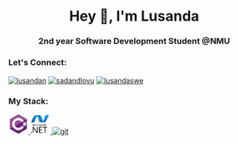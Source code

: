 <h1 align="center">Hey 👋, I'm Lusanda</h1>
<h3 align="center">2nd year Software Development Student @NMU</h3>

<h3 align="left">Let's Connect:</h3>
<p align="left">
<a href="https://linkedin.com/in/lusandan" target="blank"><img align="center" src="https://raw.githubusercontent.com/rahuldkjain/github-profile-readme-generator/master/src/images/icons/Social/linked-in-alt.svg" alt="lusandan" height="30" width="40" /></a>
<a href="https://instagram.com/wannabe120kg" target="blank"><img align="center" src="https://raw.githubusercontent.com/rahuldkjain/github-profile-readme-generator/master/src/images/icons/Social/instagram.svg" alt="sadandlovu" height="30" width="40" /></a>
<a href="https://www.leetcode.com/lusandaswe" target="blank"><img align="center" src="https://raw.githubusercontent.com/rahuldkjain/github-profile-readme-generator/master/src/images/icons/Social/leet-code.svg" alt="lusandaswe" height="30" width="40" /></a>
</p>


<h3 align="left">My Stack:</h3>
<p align="left">
  <a href="https://www.w3schools.com/cs/" target="_blank" rel="noreferrer" title="C#">
    <img src="https://raw.githubusercontent.com/devicons/devicon/master/icons/csharp/csharp-original.svg" alt="csharp" width="40" height="40"/>
  </a>
  <a href="https://dotnet.microsoft.com/" target="_blank" rel="noreferrer" title=".NET Core / .NET">
    <img src="https://raw.githubusercontent.com/devicons/devicon/master/icons/dot-net/dot-net-original-wordmark.svg" alt=".net" width="40" height="40"/>
  </a>
  <a href="https://git-scm.com/" target="_blank" rel="noreferrer" title="Git">
    <img src="https://www.vectorlogo.zone/logos/git-scm/git-scm-icon.svg" alt="git" width="40" height="40"/>
  </a>
</p>
